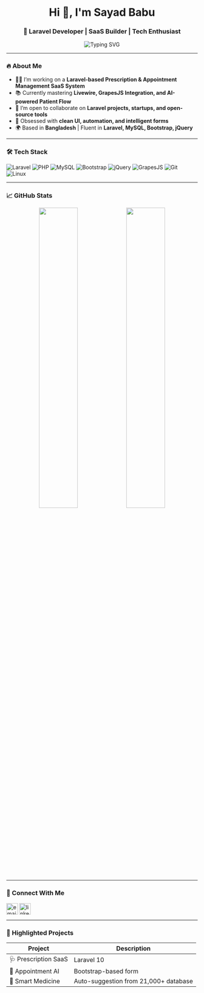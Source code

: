 <h1 align="center">Hi 👋, I'm Sayad Babu</h1>
<h3 align="center">🚀 Laravel Developer | SaaS Builder | Tech Enthusiast</h3>

<p align="center">
  <img src="https://readme-typing-svg.demolab.com?font=Fira+Code&duration=3000&pause=1000&center=true&vCenter=true&width=440&lines=Laravel+Developer;SaaS+Application+Builder;Open+Source+Contributor;Drag+%26+Drop+Template+Designer" alt="Typing SVG" />
</p>

---

### 🔥 About Me

- 👨‍💻 I’m working on a **Laravel-based Prescription & Appointment Management SaaS System**
- 📚 Currently mastering **Livewire, GrapesJS Integration, and AI-powered Patient Flow**
- 🤝 I’m open to collaborate on **Laravel projects, startups, and open-source tools**
- 🧠 Obsessed with **clean UI, automation, and intelligent forms**
- 🌍 Based in **Bangladesh** | Fluent in **Laravel, MySQL, Bootstrap, jQuery**

---

### 🛠️ Tech Stack

![Laravel](https://img.shields.io/badge/-Laravel-ff2d20?style=flat&logo=laravel&logoColor=white)
![PHP](https://img.shields.io/badge/-PHP-777BB4?style=flat&logo=php&logoColor=white)
![MySQL](https://img.shields.io/badge/-MySQL-4479A1?style=flat&logo=mysql&logoColor=white)
![Bootstrap](https://img.shields.io/badge/-Bootstrap-563D7C?style=flat&logo=bootstrap&logoColor=white)
![jQuery](https://img.shields.io/badge/-jQuery-0769AD?style=flat&logo=jquery&logoColor=white)
![GrapesJS](https://img.shields.io/badge/-GrapesJS-282828?style=flat&logo=grapesjs&logoColor=white)
![Git](https://img.shields.io/badge/-Git-F05032?style=flat&logo=git&logoColor=white)
![Linux](https://img.shields.io/badge/-Linux-FCC624?style=flat&logo=linux&logoColor=black)

---

### 📈 GitHub Stats

<p align="center">
  <img src="https://github-readme-stats.vercel.app/api?username=code-with-sayad-babu-dev&show_icons=true&theme=tokyonight" width="45%"/>
  <img src="https://github-readme-stats.vercel.app/api/top-langs/?username=code-with-sayad-babu-dev&layout=compact&theme=tokyonight" width="45%"/>
</p>

---

### 🔗 Connect With Me

<p align="left">
  <a href="mailto:youremail@example.com"><img align="center" src="https://cdn-icons-png.flaticon.com/512/732/732200.png" alt="email" height="30" width="30" /></a>
  <a href="https://linkedin.com/in/yourprofile" target="blank"><img align="center" src="https://cdn-icons-png.flaticon.com/512/174/174857.png" alt="linkedin" height="30" width="30" /></a>
</p>

---

### 🧪 Highlighted Projects

| Project | Description |
|--------|-------------|
| 🩺 Prescription SaaS | Laravel 10 | GrapesJS integration | Patient Autofill |
| 📅 Appointment AI | Bootstrap-based form | AI prompt system in Bangla |
| 🧠 Smart Medicine | Auto-suggestion from 21,000+ database |
